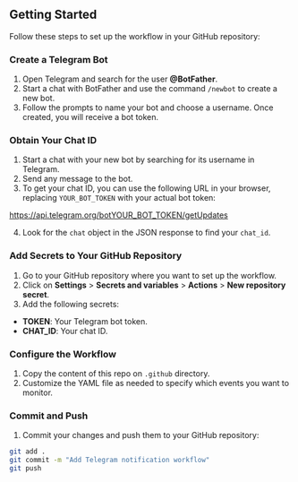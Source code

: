 ## Getting Started

Follow these steps to set up the workflow in your GitHub repository:

### Create a Telegram Bot

1. Open Telegram and search for the user **@BotFather**.
2. Start a chat with BotFather and use the command `/newbot` to create a new bot.
3. Follow the prompts to name your bot and choose a username. Once created, you will receive a bot token.

### Obtain Your Chat ID

1. Start a chat with your new bot by searching for its username in Telegram.
2. Send any message to the bot.
3. To get your chat ID, you can use the following URL in your browser, replacing `YOUR_BOT_TOKEN` with your actual bot token:

https://api.telegram.org/botYOUR_BOT_TOKEN/getUpdates

4. Look for the `chat` object in the JSON response to find your `chat_id`.

### Add Secrets to Your GitHub Repository

1. Go to your GitHub repository where you want to set up the workflow.
2. Click on **Settings** > **Secrets and variables** > **Actions** > **New repository secret**.
3. Add the following secrets:
- **TOKEN**: Your Telegram bot token.
- **CHAT_ID**: Your chat ID.

### Configure the Workflow

1. Copy the content of this repo on `.github` directory.
2. Customize the YAML file as needed to specify which events you want to monitor.

### Commit and Push

1. Commit your changes and push them to your GitHub repository:
```bash
git add .
git commit -m "Add Telegram notification workflow"
git push
```